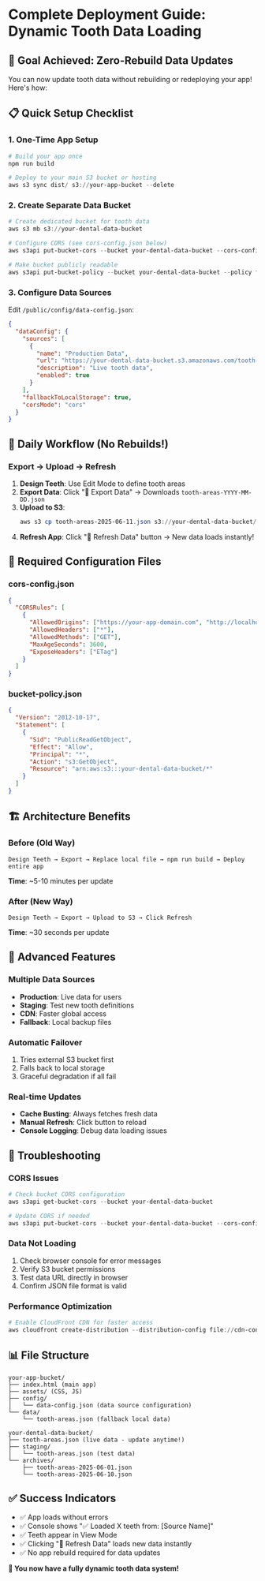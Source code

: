 # Complete Deployment Guide: Dynamic Tooth Data Loading

## 🎯 **Goal Achieved**: Zero-Rebuild Data Updates

You can now update tooth data without rebuilding or redeploying your app! Here's how:

## 📋 **Quick Setup Checklist**

### 1. **One-Time App Setup**
```powershell
# Build your app once
npm run build

# Deploy to your main S3 bucket or hosting
aws s3 sync dist/ s3://your-app-bucket --delete
```

### 2. **Create Separate Data Bucket**
```powershell
# Create dedicated bucket for tooth data
aws s3 mb s3://your-dental-data-bucket

# Configure CORS (see cors-config.json below)
aws s3api put-bucket-cors --bucket your-dental-data-bucket --cors-configuration file://cors-config.json

# Make bucket publicly readable
aws s3api put-bucket-policy --bucket your-dental-data-bucket --policy file://bucket-policy.json
```

### 3. **Configure Data Sources**
Edit `/public/config/data-config.json`:
```json
{
  "dataConfig": {
    "sources": [
      {
        "name": "Production Data",
        "url": "https://your-dental-data-bucket.s3.amazonaws.com/tooth-areas.json",
        "description": "Live tooth data",
        "enabled": true
      }
    ],
    "fallbackToLocalStorage": true,
    "corsMode": "cors"
  }
}
```

## 🔄 **Daily Workflow (No Rebuilds!)**

### Export → Upload → Refresh
1. **Design Teeth**: Use Edit Mode to define tooth areas
2. **Export Data**: Click "📁 Export Data" → Downloads `tooth-areas-YYYY-MM-DD.json`
3. **Upload to S3**: 
   ```powershell
   aws s3 cp tooth-areas-2025-06-11.json s3://your-dental-data-bucket/tooth-areas.json
   ```
4. **Refresh App**: Click "🔄 Refresh Data" button → New data loads instantly!

## 📁 **Required Configuration Files**

### cors-config.json
```json
{
  "CORSRules": [
    {
      "AllowedOrigins": ["https://your-app-domain.com", "http://localhost:*"],
      "AllowedHeaders": ["*"],
      "AllowedMethods": ["GET"],
      "MaxAgeSeconds": 3600,
      "ExposeHeaders": ["ETag"]
    }
  ]
}
```

### bucket-policy.json
```json
{
  "Version": "2012-10-17",
  "Statement": [
    {
      "Sid": "PublicReadGetObject",
      "Effect": "Allow",
      "Principal": "*",
      "Action": "s3:GetObject",
      "Resource": "arn:aws:s3:::your-dental-data-bucket/*"
    }
  ]
}
```

## 🏗️ **Architecture Benefits**

### Before (Old Way)
```
Design Teeth → Export → Replace local file → npm run build → Deploy entire app
```
**Time**: ~5-10 minutes per update

### After (New Way)
```
Design Teeth → Export → Upload to S3 → Click Refresh
```
**Time**: ~30 seconds per update

## 🌟 **Advanced Features**

### Multiple Data Sources
- **Production**: Live data for users
- **Staging**: Test new tooth definitions
- **CDN**: Faster global access
- **Fallback**: Local backup files

### Automatic Failover
1. Tries external S3 bucket first
2. Falls back to local storage
3. Graceful degradation if all fail

### Real-time Updates
- **Cache Busting**: Always fetches fresh data
- **Manual Refresh**: Click button to reload
- **Console Logging**: Debug data loading issues

## 🔧 **Troubleshooting**

### CORS Issues
```powershell
# Check bucket CORS configuration
aws s3api get-bucket-cors --bucket your-dental-data-bucket

# Update CORS if needed
aws s3api put-bucket-cors --bucket your-dental-data-bucket --cors-configuration file://cors-config.json
```

### Data Not Loading
1. Check browser console for error messages
2. Verify S3 bucket permissions
3. Test data URL directly in browser
4. Confirm JSON file format is valid

### Performance Optimization
```powershell
# Enable CloudFront CDN for faster access
aws cloudfront create-distribution --distribution-config file://cdn-config.json
```

## 📊 **File Structure**
```
your-app-bucket/
├── index.html (main app)
├── assets/ (CSS, JS)
├── config/
│   └── data-config.json (data source configuration)
└── data/
    └── tooth-areas.json (fallback local data)

your-dental-data-bucket/
├── tooth-areas.json (live data - update anytime!)
├── staging/
│   └── tooth-areas.json (test data)
└── archives/
    ├── tooth-areas-2025-06-01.json
    └── tooth-areas-2025-06-10.json
```

## ✅ **Success Indicators**
- ✅ App loads without errors
- ✅ Console shows "✅ Loaded X teeth from: [Source Name]"
- ✅ Teeth appear in View Mode
- ✅ Clicking "🔄 Refresh Data" loads new data instantly
- ✅ No app rebuild required for data updates

**🎉 You now have a fully dynamic tooth data system!**

